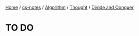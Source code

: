 [Home](https://mengxianbin.github.io) /
[cs-notes](https://mengxianbin.github.io/cs-notes/content) /
[Algorithm](https://mengxianbin.github.io/cs-notes/content/Algorithm) /
[Thought](https://mengxianbin.github.io/cs-notes/content/Algorithm/Thought) /
[Divide and Conquer](https://mengxianbin.github.io/cs-notes/content/Algorithm/Thought/Divide%20and%20Conquer)

# TO DO
